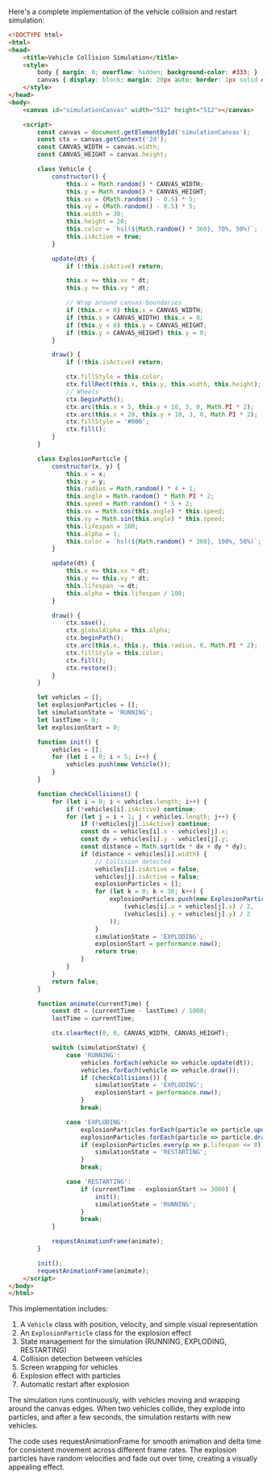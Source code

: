 Here's a complete implementation of the vehicle collision and restart simulation:

```html
<!DOCTYPE html>
<html>
<head>
    <title>Vehicle Collision Simulation</title>
    <style>
        body { margin: 0; overflow: hidden; background-color: #333; }
        canvas { display: block; margin: 20px auto; border: 1px solid #666; background-color: #000; }
    </style>
</head>
<body>
    <canvas id="simulationCanvas" width="512" height="512"></canvas>

    <script>
        const canvas = document.getElementById('simulationCanvas');
        const ctx = canvas.getContext('2d');
        const CANVAS_WIDTH = canvas.width;
        const CANVAS_HEIGHT = canvas.height;

        class Vehicle {
            constructor() {
                this.x = Math.random() * CANVAS_WIDTH;
                this.y = Math.random() * CANVAS_HEIGHT;
                this.vx = (Math.random() - 0.5) * 5;
                this.vy = (Math.random() - 0.5) * 5;
                this.width = 30;
                this.height = 20;
                this.color = `hsl(${Math.random() * 360}, 70%, 50%)`;
                this.isActive = true;
            }

            update(dt) {
                if (!this.isActive) return;

                this.x += this.vx * dt;
                this.y += this.vy * dt;

                // Wrap around canvas boundaries
                if (this.x < 0) this.x = CANVAS_WIDTH;
                if (this.x > CANVAS_WIDTH) this.x = 0;
                if (this.y < 0) this.y = CANVAS_HEIGHT;
                if (this.y > CANVAS_HEIGHT) this.y = 0;
            }

            draw() {
                if (!this.isActive) return;

                ctx.fillStyle = this.color;
                ctx.fillRect(this.x, this.y, this.width, this.height);
                // Wheels
                ctx.beginPath();
                ctx.arc(this.x + 5, this.y + 10, 3, 0, Math.PI * 2);
                ctx.arc(this.x + 20, this.y + 10, 3, 0, Math.PI * 2);
                ctx.fillStyle = '#000';
                ctx.fill();
            }
        }

        class ExplosionParticle {
            constructor(x, y) {
                this.x = x;
                this.y = y;
                this.radius = Math.random() * 4 + 1;
                this.angle = Math.random() * Math.PI * 2;
                this.speed = Math.random() * 5 + 2;
                this.vx = Math.cos(this.angle) * this.speed;
                this.vy = Math.sin(this.angle) * this.speed;
                this.lifespan = 100;
                this.alpha = 1;
                this.color = `hsl(${Math.random() * 360}, 100%, 50%)`;
            }

            update(dt) {
                this.x += this.vx * dt;
                this.y += this.vy * dt;
                this.lifespan -= dt;
                this.alpha = this.lifespan / 100;
            }

            draw() {
                ctx.save();
                ctx.globalAlpha = this.alpha;
                ctx.beginPath();
                ctx.arc(this.x, this.y, this.radius, 0, Math.PI * 2);
                ctx.fillStyle = this.color;
                ctx.fill();
                ctx.restore();
            }
        }

        let vehicles = [];
        let explosionParticles = [];
        let simulationState = 'RUNNING';
        let lastTime = 0;
        let explosionStart = 0;

        function init() {
            vehicles = [];
            for (let i = 0; i < 5; i++) {
                vehicles.push(new Vehicle());
            }
        }

        function checkCollisions() {
            for (let i = 0; i < vehicles.length; i++) {
                if (!vehicles[i].isActive) continue;
                for (let j = i + 1; j < vehicles.length; j++) {
                    if (!vehicles[j].isActive) continue;
                    const dx = vehicles[i].x - vehicles[j].x;
                    const dy = vehicles[i].y - vehicles[j].y;
                    const distance = Math.sqrt(dx * dx + dy * dy);
                    if (distance < vehicles[i].width) {
                        // Collision detected
                        vehicles[i].isActive = false;
                        vehicles[j].isActive = false;
                        explosionParticles = [];
                        for (let k = 0; k < 30; k++) {
                            explosionParticles.push(new ExplosionParticle(
                                (vehicles[i].x + vehicles[j].x) / 2,
                                (vehicles[i].y + vehicles[j].y) / 2
                            ));
                        }
                        simulationState = 'EXPLODING';
                        explosionStart = performance.now();
                        return true;
                    }
                }
            }
            return false;
        }

        function animate(currentTime) {
            const dt = (currentTime - lastTime) / 1000;
            lastTime = currentTime;

            ctx.clearRect(0, 0, CANVAS_WIDTH, CANVAS_HEIGHT);

            switch (simulationState) {
                case 'RUNNING':
                    vehicles.forEach(vehicle => vehicle.update(dt));
                    vehicles.forEach(vehicle => vehicle.draw());
                    if (checkCollisions()) {
                        simulationState = 'EXPLODING';
                        explosionStart = performance.now();
                    }
                    break;

                case 'EXPLODING':
                    explosionParticles.forEach(particle => particle.update(dt));
                    explosionParticles.forEach(particle => particle.draw());
                    if (explosionParticles.every(p => p.lifespan <= 0)) {
                        simulationState = 'RESTARTING';
                    }
                    break;

                case 'RESTARTING':
                    if (currentTime - explosionStart >= 3000) {
                        init();
                        simulationState = 'RUNNING';
                    }
                    break;
            }

            requestAnimationFrame(animate);
        }

        init();
        requestAnimationFrame(animate);
    </script>
</body>
</html>
```

This implementation includes:

1. A `Vehicle` class with position, velocity, and simple visual representation
2. An `ExplosionParticle` class for the explosion effect
3. State management for the simulation (RUNNING, EXPLODING, RESTARTING)
4. Collision detection between vehicles
5. Screen wrapping for vehicles
6. Explosion effect with particles
7. Automatic restart after explosion

The simulation runs continuously, with vehicles moving and wrapping around the canvas edges. When two vehicles collide, they explode into particles, and after a few seconds, the simulation restarts with new vehicles.

The code uses requestAnimationFrame for smooth animation and delta time for consistent movement across different frame rates. The explosion particles have random velocities and fade out over time, creating a visually appealing effect.

<!-- Benchmark Info -->
<!-- Backend: llamacpp -->
<!-- Model: deepcogito_cogito-v1-preview-qwen-32B-Q4_K_L.gguf -->
<!-- Prompt: vehicles.md -->
<!-- Generation Time: 156.93s -->
<!-- Fallback Used: False -->